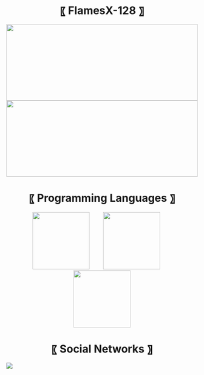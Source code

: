 <h1 align="center"> 〖 FlamesX-128 〗 </h1>

<img src="https://github-readme-stats.vercel.app/api?username=FlamesX-128&show_icons=true&theme=radical" width="100%" height="200" /><img src="https://github-readme-stats.vercel.app/api/top-langs/?username=FlamesX-128&theme=radical" width="100%" height="200" />

<h1 align="center"> 〖 Programming Languages 〗 </h1>

<h5 align="center">
<img src="https://user-images.githubusercontent.com/78381898/106524536-521f5300-64a8-11eb-9a2a-c5b64f90d205.png" wight="150" height="150" />  ‍  ‍  ‍  ‍  ‍  ‍  ‍  ‍  ‍  ‍  <img src="https://user-images.githubusercontent.com/78381898/106524543-53e91680-64a8-11eb-9fe0-e3504c7fef66.png" wight="150" height="150" />  ‍  ‍  ‍  ‍  ‍  ‍  ‍  ‍  ‍  <img src="https://user-images.githubusercontent.com/78381898/106524548-5481ad00-64a8-11eb-8da6-8c8f2f476254.png" wight="150" height="150" />
</h5>

<h1 align="center"> 〖 Social Networks 〗 </h1>

<img src="https://komarev.com/ghpvc/?username=FlamesX-128">
<!--
**FlamesX-128/FlamesX-128** is a ✨ _special_ ✨ repository because its `README.md` (this file) appears on your GitHub profile.

Here are some ideas to get you started:

- 🔭 I’m currently working on ...
- 🌱 I’m currently learning ...
- 👯 I’m looking to collaborate on ...
- 🤔 I’m looking for help with ...
- 💬 Ask me about ...
- 📫 How to reach me: ...
- 😄 Pronouns: ...
- ⚡ Fun fact: ...
-->
